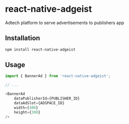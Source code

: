 # react-native-adgeist

Adtech platform to serve advertisements to publishers app

## Installation

```sh
npm install react-native-adgeist
```

## Usage


```js
import { BannerAd } from 'react-native-adgeist';

// ...

<BannerAd
    dataPublisherId={PUBLISHER_ID}
    dataAdSlot={ADSPACE_ID}
    width={400}
    height={300}
/>
```